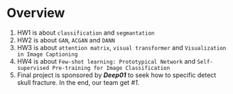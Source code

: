 # Overview
1. HW1 is about `classification` and `segmantation`
2. HW2 is about `GAN`, `ACGAN` and `DANN`
3. HW3 is about `attention matrix`, `visual transformer` and `Visualization in Image Captioning`
4. HW4 is about `Few-shot learning: Prototypical Network` and `Self-supervised Pre-training for Image Classification` 
5. Final project is sponsored by ***Deep01*** to seek how to specific detect skull fracture. In the end, our team get *#1*.
